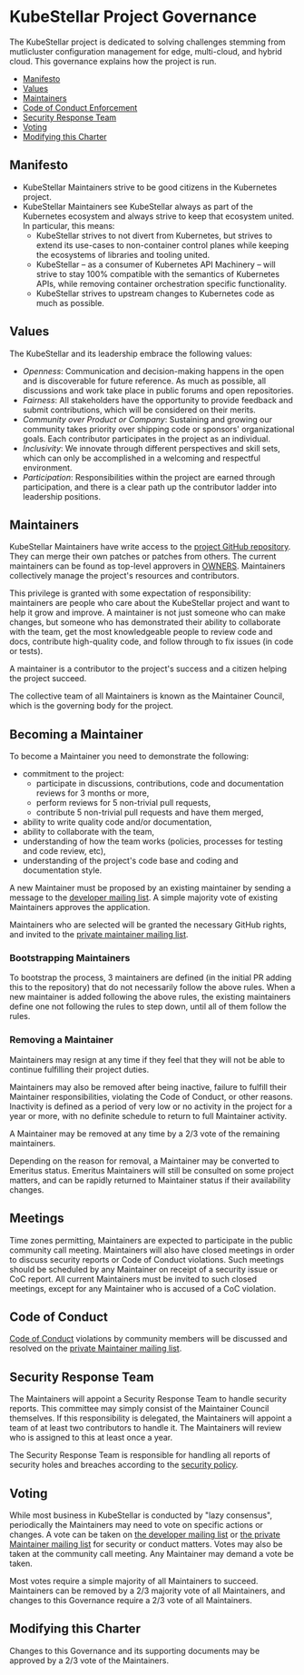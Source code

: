 # KubeStellar Project Governance

The KubeStellar project is dedicated to solving challenges stemming from
mutlicluster configuration management for edge, multi-cloud, and hybrid cloud. 
This governance explains how the project is run.

- [Manifesto](#values)
- [Values](#values)
- [Maintainers](#maintainers)
- [Code of Conduct Enforcement](#code-of-conduct)
- [Security Response Team](#security-response-team)
- [Voting](#voting)
- [Modifying this Charter](modifying-this-charter)

## Manifesto
 
 * KubeStellar Maintainers strive to be good citizens in the Kubernetes project.
 * KubeStellar Maintainers see KubeStellar always as part of the Kubernetes ecosystem and always 
   strive to keep that ecosystem united. In particular, this means:
   * KubeStellar strives to not divert from Kubernetes, but strives to extend its 
     use-cases to non-container control planes while keeping the ecosystems of 
     libraries and tooling united.
   * KubeStellar – as a consumer of Kubernetes API Machinery – will strive to stay 100% 
     compatible with the semantics of Kubernetes APIs, while removing container 
     orchestration specific functionality.
   * KubeStellar strives to upstream changes to Kubernetes code as much as possible.

## Values

The KubeStellar and its leadership embrace the following values:

 * *Openness*: Communication and decision-making happens in the open and is 
   discoverable for future reference. As much as possible, all discussions and 
   work take place in public forums and open repositories.
 * *Fairness*: All stakeholders have the opportunity to provide feedback and 
   submit contributions, which will be considered on their merits.
 * *Community over Product or Company*: Sustaining and growing our community 
   takes priority over shipping code or sponsors' organizational goals. Each 
   contributor participates in the project as an individual.
 * *Inclusivity*: We innovate through different perspectives and skill sets, 
   which can only be accomplished in a welcoming and respectful environment.
 * *Participation*: Responsibilities within the project are earned through 
   participation, and there is a clear path up the contributor ladder into 
   leadership positions.

## Maintainers

KubeStellar Maintainers have write access to the [project GitHub repository](https://github.com/kcp-dev/edge-mc).
They can merge their own patches or patches from others. The current maintainers
can be found as top-level approvers in [OWNERS](./OWNERS).  Maintainers collectively 
manage the project's resources and contributors.

This privilege is granted with some expectation of responsibility: maintainers
are people who care about the KubeStellar project and want to help it grow and
improve. A maintainer is not just someone who can make changes, but someone who
has demonstrated their ability to collaborate with the team, get the most
knowledgeable people to review code and docs, contribute high-quality code, and
follow through to fix issues (in code or tests).

A maintainer is a contributor to the project's success and a citizen helping
the project succeed.

The collective team of all Maintainers is known as the Maintainer Council, which 
is the governing body for the project.

## Becoming a Maintainer

<!-- If you have full Contributor Ladder documentation that covers becoming
a Maintainer or Owner, then this section should instead be a reference to that
documentation -->

To become a Maintainer you need to demonstrate the following:

  * commitment to the project:
    * participate in discussions, contributions, code and documentation reviews
      for 3 months or more,
    * perform reviews for 5 non-trivial pull requests,
    * contribute 5 non-trivial pull requests and have them merged,
  * ability to write quality code and/or documentation,
  * ability to collaborate with the team,
  * understanding of how the team works (policies, processes for testing and code review, etc),
  * understanding of the project's code base and coding and documentation style.
  <!-- add any additional Maintainer requirements here -->

A new Maintainer must be proposed by an existing maintainer by sending a message to the
[developer mailing list](https://groups.google.com/g/kubestellar-dev). A simple majority 
vote of existing Maintainers approves the application.

Maintainers who are selected will be granted the necessary GitHub rights,
and invited to the [private maintainer mailing list](https://groups.google.com/g/kubestellar-dev-private).

### Bootstrapping Maintainers

To bootstrap the process, 3 maintainers are defined (in the initial PR adding 
this to the repository) that do not necessarily follow the above rules. When a 
new maintainer is added following the above rules, the existing maintainers 
define one not following the rules to step down, until all of them follow the 
rules.

### Removing a Maintainer

Maintainers may resign at any time if they feel that they will not be able to 
continue fulfilling their project duties.

Maintainers may also be removed after being inactive, failure to fulfill their 
Maintainer responsibilities, violating the Code of Conduct, or other reasons. 
Inactivity is defined as a period of very low or no activity in the project for 
a year or more, with no definite schedule to return to full Maintainer activity.

A Maintainer may be removed at any time by a 2/3 vote of the remaining maintainers.

Depending on the reason for removal, a Maintainer may be converted to Emeritus 
status. Emeritus Maintainers will still be consulted on some project matters, 
and can be rapidly returned to Maintainer status if their availability changes.


## Meetings

Time zones permitting, Maintainers are expected to participate in the public 
community call meeting. Maintainers will also have closed meetings in order to 
discuss security reports or Code of Conduct violations. Such meetings should be 
scheduled by any Maintainer on receipt of a security issue or CoC report. 
All current Maintainers must be invited to such closed meetings, except for any 
Maintainer who is accused of a CoC violation.

## Code of Conduct

<!-- This assumes that your project does not have a separate Code of Conduct
Committee; most maintainer-run projects do not.  Remember to place a link
to the private Maintainer mailing list or alias in the code-of-conduct file.-->

[Code of Conduct](https://docs.kubestellar.io/main/Contribution%20guidelines/coc/)
violations by community members will be discussed and resolved
on the [private Maintainer mailing list](https://groups.google.com/u/1/g/kubestellar-dev-private).

## Security Response Team

The Maintainers will appoint a Security Response Team to handle security reports.
This committee may simply consist of the Maintainer Council themselves. If this 
responsibility is delegated, the Maintainers will appoint a team of at least two 
contributors to handle it. The Maintainers will review who is assigned to this 
at least once a year.

The Security Response Team is responsible for handling all reports of security 
holes and breaches according to the [security policy]([./SECURITY.md](https://docs.kubestellar.io/main/Contribution%20guidelines/security/)).

## Voting

While most business in KubeStellar is conducted by "lazy consensus", periodically
the Maintainers may need to vote on specific actions or changes.
A vote can be taken on [the developer mailing list](https://groups.google.com/g/kubestellar-dev) or
[the private Maintainer mailing list](https://groups.google.com/u/1/g/kubestellar-dev-private)
for security or conduct matters.  Votes may also be taken at the community call 
meeting. Any Maintainer may demand a vote be taken.

Most votes require a simple majority of all Maintainers to succeed. Maintainers
can be removed by a 2/3 majority vote of all Maintainers, and changes to this
Governance require a 2/3 vote of all Maintainers.

## Modifying this Charter

Changes to this Governance and its supporting documents may be approved by a 
2/3 vote of the Maintainers.
